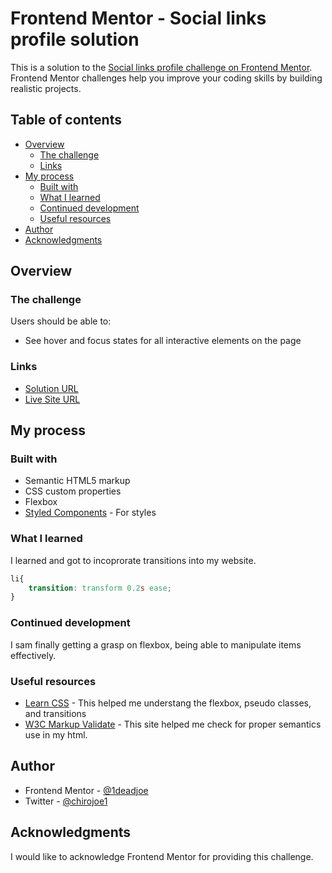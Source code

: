 # Frontend Mentor - Social links profile solution

This is a solution to the [Social links profile challenge on Frontend Mentor](https://www.frontendmentor.io/challenges/social-links-profile-UG32l9m6dQ). Frontend Mentor challenges help you improve your coding skills by building realistic projects. 

## Table of contents

- [Overview](#overview)
  - [The challenge](#the-challenge)
  - [Links](#links)
- [My process](#my-process)
  - [Built with](#built-with)
  - [What I learned](#what-i-learned)
  - [Continued development](#continued-development)
  - [Useful resources](#useful-resources)
- [Author](#author)
- [Acknowledgments](#acknowledgments)


## Overview

### The challenge

Users should be able to:

- See hover and focus states for all interactive elements on the page

### Links

- [Solution URL](https://github.com/1deadjoe/social-profiles-link.git)
- [Live Site URL](https://social-profiles-link.vercel.app/)

## My process

### Built with

- Semantic HTML5 markup
- CSS custom properties
- Flexbox
- [Styled Components](https://styled-components.com/) - For styles

### What I learned

I learned and got to incoprorate transitions into my website.

```css
li{
    transition: transform 0.2s ease;
}
```

### Continued development

I sam finally getting a grasp on flexbox, being able to manipulate items effectively. 

### Useful resources

- [Learn CSS](https://web.dev/learn/css) - This helped me understang the flexbox, pseudo classes, and transitions
- [W3C Markup Validate](https://validator.w3.org/nu/#file) - This site helped me check for proper semantics use in my html.


## Author

- Frontend Mentor - [@1deadjoe](https://www.frontendmentor.io/profile/@1deadjoe)
- Twitter - [@chirojoe1](https://www.twitter.com/chirojoe1)

## Acknowledgments

I would like to acknowledge Frontend Mentor for providing this challenge.
